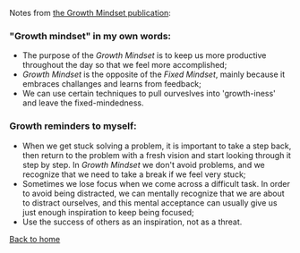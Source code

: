 Notes from [the Growth Mindset publication](https://www.atlassian.com/blog/inside-atlassian/growth-mindset):

### **"Growth mindset" in my own words:**

* The purpose of the *Growth Mindset* is to keep us more productive throughout the day so that we feel more accomplished;
* *Growth Mindset* is the opposite of the *Fixed Mindset*, mainly because it embraces challanges and learns from feedback;
* We can use certain techniques to pull ourveslves into 'growth-iness' and leave the fixed-mindedness.

### **Growth reminders to myself:**

* When we get stuck solving a problem, it is important to take a step back, then return to the problem with a fresh vision and start looking through it step by step. In *Growth Mindset* we don't avoid problems, and we recognize that we need to take a break if we feel very stuck;
* Sometimes we lose focus when we come across a difficult task. In order to avoid being distracted, we can mentally recognize that we are about to distract ourselves, and this mental acceptance can usually give us just enough inspiration to keep being focused;
* Use the success of others as an inspiration, not as a threat.

[Back to home](../README.md)